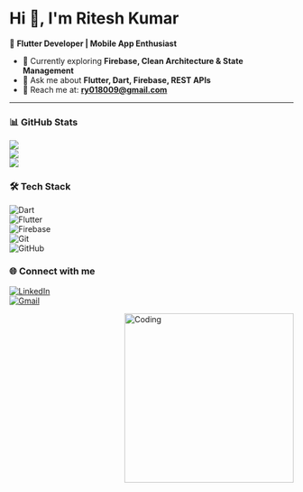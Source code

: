 # Hi 👋, I'm Ritesh Kumar  

🚀 **Flutter Developer | Mobile App Enthusiast**  

- 🌱 Currently exploring **Firebase, Clean Architecture & State Management**  
- 💬 Ask me about **Flutter, Dart, Firebase, REST APIs**  
- 📧 Reach me at: **ry018009@gmail.com**  

---

### 📊 GitHub Stats  
![](https://github-readme-stats.vercel.app/api?username=DevRiteshKumar&theme=radical&hide_border=false&include_all_commits=true&count_private=true)  
![](https://github-readme-streak-stats.herokuapp.com/?user=DevRiteshKumar&theme=radical&hide_border=false)  
![](https://github-readme-stats.vercel.app/api/top-langs/?username=DevRiteshKumar&theme=radical&hide_border=false&layout=compact)  

### 🛠️ Tech Stack  
![Dart](https://img.shields.io/badge/Dart-0175C2?style=for-the-badge&logo=dart&logoColor=white)  
![Flutter](https://img.shields.io/badge/Flutter-02569B?style=for-the-badge&logo=flutter&logoColor=white)  
![Firebase](https://img.shields.io/badge/Firebase-FFCA28?style=for-the-badge&logo=firebase&logoColor=black)  
![Git](https://img.shields.io/badge/Git-F05033?style=for-the-badge&logo=git&logoColor=white)  
![GitHub](https://img.shields.io/badge/GitHub-181717?style=for-the-badge&logo=github&logoColor=white)  

### 🌐 Connect with me  
[![LinkedIn](https://img.shields.io/badge/LinkedIn-blue?logo=linkedin&logoColor=white)](https://linkedin.com/in/yourprofile)  
[![Gmail](https://img.shields.io/badge/Gmail-D14836?logo=gmail&logoColor=white)](mailto:ry018009@gmail.com)  

<img align="right" alt="Coding" width="300" src="[https://media.giphy.com/media/qgQUggAC3Pfv687qPC/giphy.gif](https://www.facebook.com/photo/?fbid=734113442340210&set=a.140085645076329&__cft__[0]=AZUbeZVAyeMEAIZEZzZqUW5lmWxjZNiL2kedKpzwqoDt2Erow4_J-zVAAMu1Mw8-wujUP5kjndWZp9WzBV4gyOsyolFiXp6oBsg8CS-KGzKjxoElL4dhqoiMDQbIyWmqRbBP6s66hkw5EN3T0r1maDYxhedH7G-TMru4ROXajPEBQeElgwJeIB8FIAezm3BF2aI&__tn__=EH-R)" />
